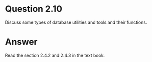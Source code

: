 # Question 2.10 #

Discuss some types of database utilities and tools and their functions.

# Answer #

Read the section 2.4.2 and 2.4.3 in the text book. 